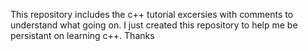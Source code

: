 This repository includes the c++ tutorial excersies with comments to understand what going on.
I just created this repository to help me be persistant on learning c++.
Thanks
